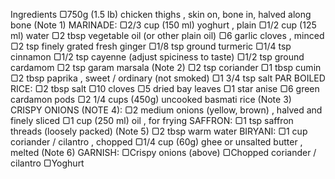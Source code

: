 Ingredients
▢750g (1.5 lb) chicken thighs , skin on, bone in, halved along bone (Note 1)
MARINADE:
▢2/3 cup (150 ml) yoghurt , plain
▢1/2 cup (125 ml) water
▢2 tbsp vegetable oil (or other plain oil)
▢6 garlic cloves , minced
▢2 tsp finely grated fresh ginger
▢1/8 tsp ground turmeric
▢1/4 tsp cinnamon
▢1/2 tsp cayenne (adjust spiciness to taste)
▢1/2 tsp ground cardamom
▢2 tsp garam marsala (Note 2)
▢2 tsp coriander
▢1 tbsp cumin
▢2 tbsp paprika , sweet / ordinary (not smoked)
▢1 3/4 tsp salt
PAR BOILED RICE:
▢2 tbsp salt
▢10 cloves
▢5 dried bay leaves
▢1 star anise
▢6 green cardamon pods
▢2 1/4 cups (450g) uncooked basmati rice (Note 3)
CRISPY ONIONS (NOTE 4):
▢2 medium onions (yellow, brown) , halved and finely sliced
▢1 cup (250 ml) oil , for frying
SAFFRON:
▢1 tsp saffron threads (loosely packed) (Note 5)
▢2 tbsp warm water
BIRYANI:
▢1 cup coriander / cilantro , chopped
▢1/4 cup (60g) ghee or unsalted butter , melted (Note 6)
GARNISH:
▢Crispy onions (above)
▢Chopped coriander / cilantro
▢Yoghurt